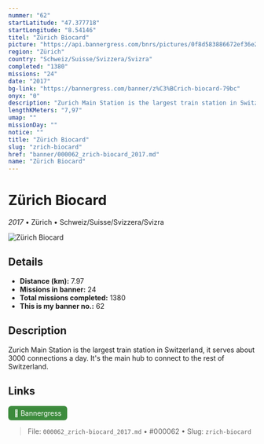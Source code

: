 ```yaml
---
nummer: "62"
startLatitude: "47.377718"
startLongitude: "8.54146"
titel: "Zürich Biocard"
picture: "https://api.bannergress.com/bnrs/pictures/0f8d583886672ef36e28dd0a88fda13f"
region: "Zürich"
country: "Schweiz/Suisse/Svizzera/Svizra"
completed: "1380"
missions: "24"
date: "2017"
bg-link: "https://bannergress.com/banner/z%C3%BCrich-biocard-79bc"
onyx: "0"
description: "Zurich Main Station is the largest train station in Switzerland, it serves about 3000 connections a day. It's the main hub to connect to the rest of Switzerland."
lengthKMeters: "7,97"
umap: ""
missionDay: ""
notice: ""
title: "Zürich Biocard"
slug: "zrich-biocard"
href: "banner/000062_zrich-biocard_2017.md"
name: "Zürich Biocard"
---
```

# Zürich Biocard

*2017* • Zürich • Schweiz/Suisse/Svizzera/Svizra

![Zürich Biocard](https://api.bannergress.com/bnrs/pictures/0f8d583886672ef36e28dd0a88fda13f)



## Details
- **Distance (km):** 7.97
- **Missions in banner:** 24
- **Total missions completed:** 1380
- **This is my banner no.:** 62



## Description
Zurich Main Station is the largest train station in Switzerland, it serves about 3000 connections a day. It's the main hub to connect to the rest of Switzerland.



## Links
<a href="https://bannergress.com/banner/z%C3%BCrich-biocard-79bc" target="_blank" style="display:inline-block;margin-right:8px;padding:6px 12px;background:#3c8b3c;color:#fff;text-decoration:none;border-radius:6px;">🔗 Bannergress</a>



> File: `000062_zrich-biocard_2017.md`
> • #000062
> • Slug: `zrich-biocard`
